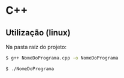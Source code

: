 # C++

## Utilização (linux)

Na pasta raíz do projeto:

```bash
$ g++ NomeDoPrograma.cpp -o NomeDoPrograma

$ ./NomeDoPrograma
```